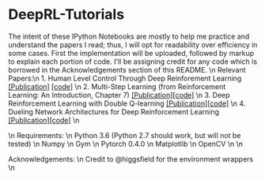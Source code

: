 # DeepRL-Tutorials
The intent of these IPython Notebooks are mostly to help me practice and understand the papers I read; thus, I will opt for readability over efficiency in some cases. First the implementation will be uploaded, followed by markup to explain each portion of code. I'll be assigning credit for any code which is  borrowed in the Acknowledgements section of this README.
 \n
Relevant Papers:\n
    1. Human Level Control Through Deep Reinforement Learning [[Publication]](https://deepmind.com/research/publications/human-level-control-through-deep-reinforcement-learning/) [[code]](#) \n
    2. Multi-Step Learning (from Reinforcement Learning: An Introduction, Chapter 7) [[Publication]](http://incompleteideas.net/book/the-book-2nd.html)[[code]](#) \n
    3. Deep Reinforcement Learning with Double Q-learning [[Publication]](https://arxiv.org/abs/1509.06461)[[code]](#) \n
    4. Dueling Network Architectures for Deep Reinforcement Learning [[Publication]](https://arxiv.org/abs/1511.06581)[[code]](#) \n
    

 \n
Requirements: \n
Python 3.6 (Python 2.7 should work, but will not be tested) \n
Numpy \n
Gym \n
Pytorch 0.4.0 \n
Matplotlib \n
OpenCV \n \n

Acknowledgements: \n
Credit to @higgsfield for the environment wrappers \n
